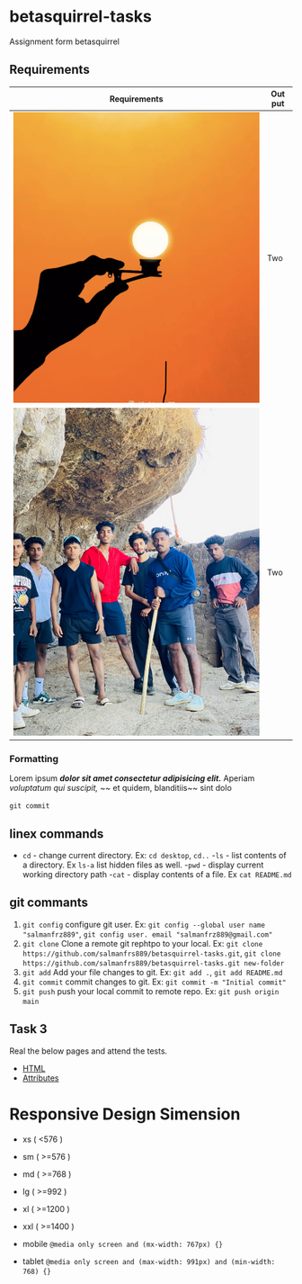 # betasquirrel-tasks

Assignment form betasquirrel

## Requirements

| Requirements                  |Out put |
|-------------------------------|--------|
| ![Task 1](image/logo.png) | Two    |
| ![Task 2](image/task-2.png)  | Two    |

### Formatting
 
 Lorem ipsum ***dolor sit amet consectetur adipisicing elit.*** Aperiam  _voluptatum qui suscipit,_  ~~ et quidem, blanditiis~~ sint dolo

 `git commit`

 ## linex commands

 - `cd` - change current directory. Ex: `cd desktop`, `cd..`
 -`ls` - list contents of a directory. Ex `ls-a` list hidden files as well.
 -`pwd` - display current working directory path
 -`cat` - display contents of a file. Ex `cat README.md`

 ## git commants

 1. `git config` configure git user. Ex: `git config --global user name "salmanfrz889"`, `git config user. email "salmanfrz889@gmail.com"`
 2. `git clone` Clone a remote git rephtpo to your local. Ex: `git clone https://github.com/salmanfrs889/betasquirrel-tasks.git`, `git clone  https://github.com/salmanfrs889/betasquirrel-tasks.git new-folder`
 3. `git add` Add your file changes to git. Ex: `git add .`, `git add README.md`
 4. `git commit` commit changes to git. Ex: `git commit -m "Initial commit"`
 5. `git push` push your local commit to remote repo. Ex: `git push origin main` 

 ## Task 3

 Real the below pages and attend the tests.

 - [HTML](https://www.w3schools.com/html/default.asp)
 - [Attributes](https://www.w3school.com/html/html_attributes.asp) 

 # Responsive Design Simension

 - xs ( <576 )
 - sm ( >=576 )
 - md ( >=768 )
 - lg ( >=992 )
 - xl ( >=1200 )
 - xxl ( >=1400 )

 - mobile `@media only screen and (mx-width: 767px) {}`
 - tablet `@media only screen and (max-width: 991px) and (min-width: 768) {}`